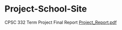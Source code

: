 # Project-School-Site
CPSC 332 Term Project Final Report
[Project_Report.pdf](https://github.com/Makhafagy/Project-School-Site/files/7798599/Project_Report.pdf)
